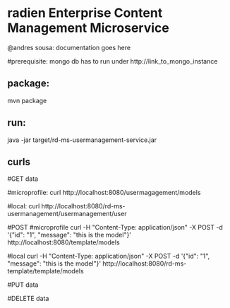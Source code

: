 # radien Enterprise Content Management Microservice

@andres sousa: documentation goes here

#prerequisite: 
mongo db has to run under
http://link_to_mongo_instance

## package: 
mvn package

## run: 
java -jar target/rd-ms-usermanagement-service.jar

## curls

#GET data

#microprofile:
curl http://localhost:8080/usermagagement/models

#local:
curl http://localhost:8080/rd-ms-usermanagement/usermanagement/user


#POST 
#microprofile
curl -H "Content-Type: application/json" -X POST -d '{"id": "1", "message": "this is the model"}' http://localhost:8080/template/models

#local
curl -H "Content-Type: application/json" -X POST -d '{"id": "1", "message": "this is the model"}' http://localhost:8080/rd-ms-template/template/models

#PUT data

#DELETE data